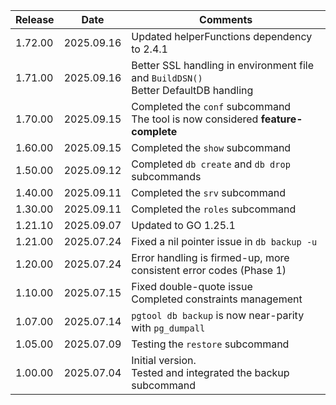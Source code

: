 | Release | Date       | Comments                                                                              |
|---------|------------|---------------------------------------------------------------------------------------|
| 1.72.00 | 2025.09.16 | Updated helperFunctions dependency to 2.4.1                                           |
| 1.71.00 | 2025.09.16 | Better SSL handling in environment file and `BuildDSN()`<br>Better DefaultDB handling |
| 1.70.00 | 2025.09.15 | Completed the `conf` subcommand<br>The tool is now considered **feature-complete**    |
| 1.60.00 | 2025.09.15 | Completed the `show` subcommand                                                       |
| 1.50.00 | 2025.09.12 | Completed `db create` and `db drop` subcommands                                       |
| 1.40.00 | 2025.09.11 | Completed the `srv` subcommand                                                        |
| 1.30.00 | 2025.09.11 | Completed the `roles` subcommand                                                      |
| 1.21.10 | 2025.09.07 | Updated to GO 1.25.1                                                                  |
| 1.21.00 | 2025.07.24 | Fixed a nil pointer issue in `db backup -u`                                           |
| 1.20.00 | 2025.07.24 | Error handling is firmed-up, more consistent error codes (Phase 1)                    |
| 1.10.00 | 2025.07.15 | Fixed double-quote issue<br>Completed constraints management                          |
| 1.07.00 | 2025.07.14 | `pgtool db backup` is now near-parity with `pg_dumpall`                               |
| 1.05.00 | 2025.07.09 | Testing the `restore` subcommand                                                      |
| 1.00.00 | 2025.07.04 | Initial version.<br>Tested and integrated the backup subcommand                       |




